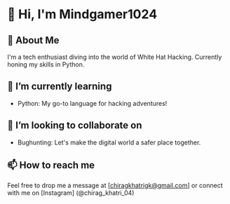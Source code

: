 <!---
Hey there! 👋 I'm Mindgamer1024, a passionate White Hat Hacker in the making.
-->

# 👋 Hi, I'm Mindgamer1024

## 👀 About Me

I'm a tech enthusiast diving into the world of White Hat Hacking. Currently honing my skills in Python.

## 🌱 I’m currently learning

- Python: My go-to language for hacking adventures!

## 💼 I’m looking to collaborate on

- Bughunting: Let's make the digital world a safer place together.

## 📫 How to reach me

Feel free to drop me a message at [chiragkhatrigk@gmail.com] or connect with me on [Instagram] (@chirag_khatri_04)

<!---
Mindgamer1024/Mindgamer1024 is a ✨ special ✨ repository because its `README.md` (this file) appears on your GitHub profile.
You can click the Preview link to take a look at your changes.
--->
